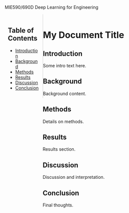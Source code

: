 MIE590/690D Deep Learning for Engineering  
<style>
.toc-container {
  float: left;
  width: 20%;
  padding: 10px;
  border-right: 1px solid #ccc;
}
.content {
  margin-left: 22%;
  padding: 10px;
}
</style>

<div class="toc-container">

## Table of Contents
- [Introduction](#introduction)
- [Background](#background)
- [Methods](#methods)
- [Results](#results)
- [Discussion](#discussion)
- [Conclusion](#conclusion)

</div>

<div class="content">

# My Document Title

## Introduction
Some intro text here.

## Background
Background content.

## Methods
Details on methods.

## Results
Results section.

## Discussion
Discussion and interpretation.

## Conclusion
Final thoughts.

</div>

